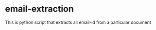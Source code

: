 email-extraction
================

This is python script that extracts all email-id from a particular document
